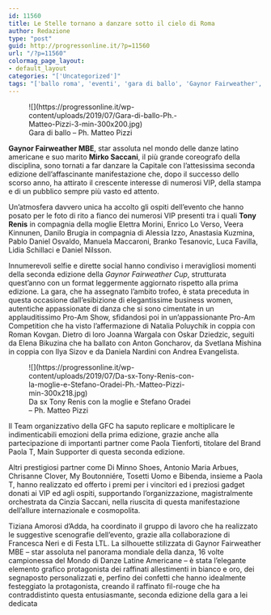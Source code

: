 ```yaml
---
id: 11560
title: Le Stelle tornano a danzare sotto il cielo di Roma
author: Redazione
type: "post"
guid: http://progressonline.it/?p=11560
url: "/?p=11560"
colormag_page_layout:
- default_layout
categories: "['Uncategorized']"
tags: "['ballo roma', 'eventi', 'gara di ballo', 'Gaynor Fairweather', 'Roma']"
---
```


<figure aria-describedby="caption-attachment-11561" class="wp-caption alignleft" id="attachment_11561" style="width: 345px">![](https://progressonline.it/wp-content/uploads/2019/07/Gara-di-ballo-Ph.-Matteo-Pizzi-3-min-300x200.jpg)<figcaption class="wp-caption-text" id="caption-attachment-11561">Gara di ballo – Ph. Matteo Pizzi</figcaption></figure>

**Gaynor Fairweather MBE**, star assoluta nel mondo delle danze latino americane e suo marito **Mirko Saccani**, il più grande coreografo della disciplina, sono tornati a far danzare la Capitale con l’attesissima seconda edizione dell’affascinante manifestazione che, dopo il successo dello scorso anno, ha attirato il crescente interesse di numerosi VIP, della stampa e di un pubblico sempre più vasto ed attento.

Un’atmosfera davvero unica ha accolto gli ospiti dell’evento che hanno posato per le foto di rito a fianco dei numerosi VIP presenti tra i quali **Tony Renis** in compagnia della moglie Elettra Morini, Enrico Lo Verso, Veera Kinnunen, Danilo Brugia in compagnia di Alessia Izzo, Anastasia Kuzmina, Pablo Daniel Osvaldo, Manuela Maccaroni, Branko Tesanovic, Luca Favilla, Lidia Schillaci e Daniel Nilsson.

Innumerevoli selfie e dirette social hanno condiviso i meravigliosi momenti della seconda edizione della *Gaynor Fairweather Cup*, strutturata quest’anno con un format leggermente aggiornato rispetto alla prima edizione. La gara, che ha assegnato l’ambito trofeo, è stata preceduta in questa occasione dall’esibizione di elegantissime business women, autentiche appassionate di danza che si sono cimentate in un applauditissimo Pro-Am Show, sfidandosi poi in un’appassionante Pro-Am Competition che ha visto l’affermazione di Natalia Poluychik in coppia con Roman Kovgan. Dietro di loro Joanna Wargala con Oskar Dziedzic, seguiti da Elena Bikuzina che ha ballato con Anton Goncharov, da Svetlana Mishina in coppia con Ilya Sizov e da Daniela Nardini con Andrea Evangelista.

<figure aria-describedby="caption-attachment-11563" class="wp-caption alignright" id="attachment_11563" style="width: 330px">![](https://progressonline.it/wp-content/uploads/2019/07/Da-sx-Tony-Renis-con-la-moglie-e-Stefano-Oradei-Ph.-Matteo-Pizzi-min-300x218.jpg)<figcaption class="wp-caption-text" id="caption-attachment-11563">Da sx Tony Renis con la moglie e Stefano Oradei – Ph. Matteo Pizzi</figcaption></figure>

Il Team organizzativo della GFC ha saputo replicare e moltiplicare le indimenticabili emozioni della prima edizione, grazie anche alla partecipazione di importanti partner come Paola Tienforti, titolare del Brand Paola T, Main Supporter di questa seconda edizione.

Altri prestigiosi partner come Di Minno Shoes, Antonio Maria Arbues, Chrisanne Clover, My Boutonniére, Tosetti Uomo e Bibenda, insieme a Paola T, hanno realizzato ed offerto i premi per i vincitori ed i preziosi gadget donati ai VIP ed agli ospiti, supportando l’organizzazione, magistralmente orchestrata da Cinzia Saccani, nella riuscita di questa manifestazione dell’allure internazionale e cosmopolita.

Tiziana Amorosi d’Adda, ha coordinato il gruppo di lavoro che ha realizzato le suggestive scenografie dell’evento, grazie alla collaborazione di Francesca Neri e di Festa LTL. La silhouette stilizzata di Gaynor Fairweather MBE – star assoluta nel panorama mondiale della danza, 16 volte campionessa del Mondo di Danze Latine Americane – è stata l’elegante elemento grafico protagonista dei raffinati allestimenti in bianco e oro, dei segnaposto personalizzati e, perfino dei confetti che hanno idealmente festeggiato la protagonista, creando il raffinato fil-rouge che ha contraddistinto questa entusiasmante, seconda edizione della gara a lei dedicata